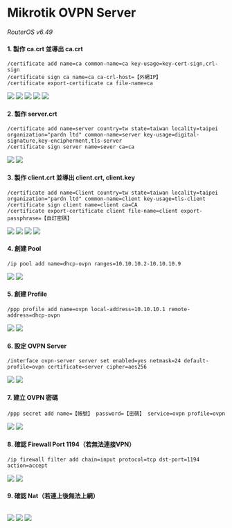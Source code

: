 # Mikrotik OVPN Server

*RouterOS v6.49*

#### 1. 製作 ca.crt 並導出 ca.crt

```
/certificate add name=ca common-name=ca key-usage=key-cert-sign,crl-sign
/certificate sign ca name=ca ca-crl-host=【外網IP】
/certificate export-certificate ca file-name=ca
```

![](./ovpn-server/certificate-ca-1.jpg)
![](./ovpn-server/certificate-ca-2.jpg)
![](./ovpn-server/certificate-ca-3.jpg)
![](./ovpn-server/certificate-ca-4.jpg)
![](./ovpn-server/certificate-ca-5.jpg)

#### 2. 製作 server.crt

```
/certificate add name=server country=tw state=taiwan locality=taipei organization="pardn ltd" common-name=server key-usage=digital-signature,key-encipherment,tls-server
/certificate sign server name=sever ca=ca
```

![](./ovpn-server/certificate-server-1.jpg)
![](./ovpn-server/certificate-server-2.jpg)

#### 3. 製作 client.crt 並導出 client.crt, client.key

```
/certificate add name=Client country=tw state=taiwan locality=taipei organization="pardn ltd" common-name=client key-usage=tls-client
/certificate sign client name=client ca=CA
/certificate export-certificate client file-name=client export-passphrase=【自訂密碼】
```

![](./ovpn-server/certificate-client-1.jpg)
![](./ovpn-server/certificate-client-2.jpg)
![](./ovpn-server/certificate-client-3.jpg)
![](./ovpn-server/certificate-client-4.jpg)

#### 4. 創建 Pool

```
/ip pool add name=dhcp-ovpn ranges=10.10.10.2-10.10.10.9
```

![](./ovpn-server/add-pool-1.jpg)
![](./ovpn-server/add-pool-2.jpg)

#### 5. 創建 Profile

```
/ppp profile add name=ovpn local-address=10.10.10.1 remote-address=dhcp-ovpn
```

![](./ovpn-server/add-profile-1.jpg)
![](./ovpn-server/add-profile-2.jpg)

#### 6. 設定 OVPN Server

```
/interface ovpn-server server set enabled=yes netmask=24 default-profile=ovpn certificate=server cipher=aes256
```

![](./ovpn-server/set-ovpn-server-1.jpg)
![](./ovpn-server/set-ovpn-server-2.jpg)

#### 7. 建立 OVPN 密碼

```
/ppp secret add name=【帳號】 password=【密碼】 service=ovpn profile=ovpn
```

![](./ovpn-server/add-secret-1.jpg)
![](./ovpn-server/add-secret-2.jpg)

#### 8. 確認 Firewall Port 1194（若無法連接VPN）

```
/ip firewall filter add chain=input protocol=tcp dst-port=1194 action=accept 
```

![](./ovpn-server/add-fw-1.jpg)
![](./ovpn-server/add-fw-2.jpg)

#### 9. 確認 Nat（若連上後無法上網）

```

```

![](./ovpn-server/add-nat-1.jpg)
![](./ovpn-server/add-nat-2.jpg)
![](./ovpn-server/add-nat-3.jpg)

